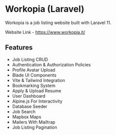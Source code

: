 # Workopia (Laravel)

Workopia is a job listing website built with Laravel 11. 

Website Link - https://www.workopia.it/



## Features

-   Job Listing CRUD
-   Authentication & Authorization Policies
-   Profile Avatar Upload
-   Blade UI Components
-   Vite & Tailwind Integration
-   Bookmarking System
-   Apply & Upload Resume
-   User Dashboard
-   Alpine.js For Interactivity
-   Database Seeder
-   Job Search
-   Mapbox Maps
-   Mailers With Mailtrap
-   Job Listing Pagination




